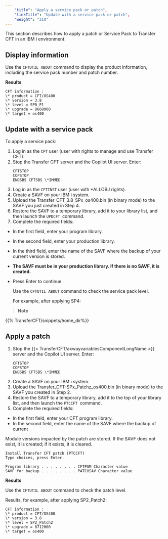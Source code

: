 ```yaml
---
    "title": "Apply a service pack or patch",
    "linkTitle": "Update with a service pack or patch",
    "weight": "210"
---
```

This section describes how to apply a patch or Service Pack to Transfer CFT in an IBM i environment.

Display information
-------------------

Use the `CFTUTIL ABOUT` command to display the product information, including the service pack number and patch number.

******Results******

```
CFT information :
\* product = CFT/OS400
\* version = 3.8
\* level = SP0_P1
\* upgrade = 8668000
\* target = os400
```

Update with a service pack
--------------------------

To apply a service pack:

1. Log in as the `CFT` user (user with rights to manage and use Transfer CFT).
1. Stop the Transfer CFT server and the Copilot UI server. Enter:  
    ```
    CFTSTOP
    COPSTOP
    ENDSBS CFTSBS \*IMMED
    ```
1. Log in as the `CFTINST` user (user with \*ALLOBJ rights).
1. Create a SAVF on your IBM i system.
1. Upload the Transfer_CFT_3.8_SPx_os400.bin (in binary mode) to the SAVF you just created in Step 4.
1. Restore the SAVF to a temporary library, add it to your library list, and then launch the `UPDCFT `command.
1. Complete the required fields:

- In the first field, enter your program library.
- In the second field, enter your production library.
- In the third field, enter the name of the SAVF where the backup of your current version is stored.
- **The SAVF must be in your production library. If there is no SAVF, it is created.**
- Press Enter to continue.

    Use the `CFTUTIL ABOUT` command to check the service pack level.

    For example, after applying SP4:

> **Note**

{{% TransferCFT/snippets/home_dir%}}

Apply a patch
-------------

1. Stop the {{< TransferCFT/axwayvariablesComponentLongName  >}} server and the Copilot UI server. Enter:  
    ```
    CFTSTOP
    COPSTOP
    ENDSBS CFTSBS \*IMMED
    ```
1. Create a SAVF on your IBM i system.
1. Upload the Transfer_CFT-SPx_Patchz_os400.bin (in binary mode) to the SAVF you created in Step 2.
1. Restore the SAVF to a temporary library, add it to the top of your library list, and then launch the `PTCCFT `command.
1. Complete the required fields:

- In the first field, enter your CFT program library.
- In the second field, enter the name of the SAVF where the backup of current

Module versions impacted by the patch are stored. If the SAVF does not exist, it is created; if it exists, it is cleared.

```
Install Transfer CFT patch (PTCCFT)
Type choices, press Enter.
 
Program library . . . . . . . . CFTPGM Character value
SAVF for backup . . . . . . . . PATCHSAV Character value
```

**Results**

Use the `CFTUTIL ABOUT` command to check the patch level.

Results, for example, after applying SP2_Patch2:

```
CFT information :
\* product = CFT/OS400
\* version = 3.8
\* level = SP2_Patch2
\* upgrade = 8712000
\* target = os400
```
